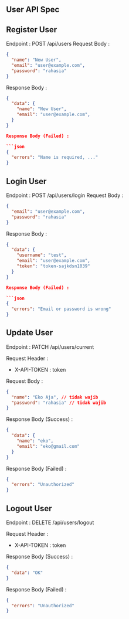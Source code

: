 ## User API Spec

## Register User

Endpoint : POST /api/users
Request Body :

```json
{
  "name": "New User",
  "email": "user@example.com",
  "password": "rahasia"
}
```

Response Body :

````json
{
  "data": {
    "name": "New User",
    "email": "user@example.com",
  }
}

Response Body (Failed) :

```json
{
  "errors": "Name is required, ..."
}
````

## Login User

Endpoint : POST /api/users/login
Request Body :

```json
{
  "email": "user@example.com",
  "password": "rahasia"
}
```

Response Body :

````json
{
  "data": {
    "username": "test",
    "email": "user@example.com",
    "token": "token-sajkdsn1039"
  }
}

Response Body (Failed) :

```json
{
  "errors": "Email or password is wrong"
}
````

## Update User

Endpoint : PATCH /api/users/current

Request Header :

- X-API-TOKEN : token

Request Body :

```json
{
  "name": "Eko Aja", // tidak wajib
  "password": "rahasia" // tidak wajib
}
```

Response Body (Success) :

```json
{
  "data": {
    "name": "eko",
    "email": "eko@gmail.com"
  }
}
```

Response Body (Failed) :

```json
{
  "errors": "Unauthorized"
}
```

## Logout User

Endpoint : DELETE /api/users/logout

Request Header :

- X-API-TOKEN : token

Response Body (Success) :

```json
{
  "data": "OK"
}
```

Response Body (Failed) :

```json
{
  "errors": "Unauthorized"
}
```
